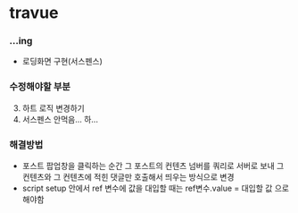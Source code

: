 # travue

### ...ing

- 로딩화면 구현(서스펜스)

### 수정해야할 부분

3. 하트 로직 변경하기
4. 서스펜스 안먹음... 하...

### 해결방법

- 포스트 팝업창을 클릭하는 순간 그 포스트의 컨텐츠 넘버를 쿼리로 서버로 보내 그 컨텐츠와 그 컨텐츠에 적힌 댓글만 호출해서 띄우는 방식으로 변경
- script setup 안에서 ref 변수에 값을 대입할 때는 ref변수.value = 대입할 값 으로 해야함
